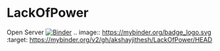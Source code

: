 # LackOfPower
Open Server [![Binder](https://mybinder.org/badge_logo.svg)](https://mybinder.org/v2/gh/akshayjithesh/LackOfPower/HEAD)
.. image:: https://mybinder.org/badge_logo.svg
 :target: https://mybinder.org/v2/gh/akshayjithesh/LackOfPower/HEAD
